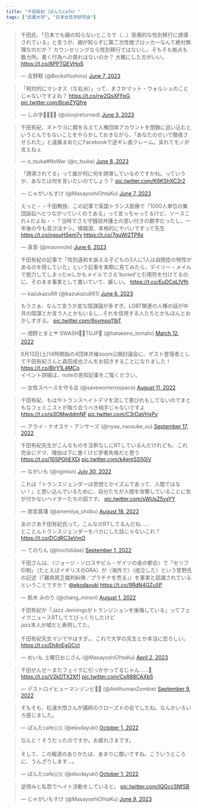 ```yaml
---
title: "千田有紀（ぽんたcafe）"
tags: ["武蔵大学", "日本女性学研究会"]
---
```


<blockquote class="twitter-tweet"><p lang="ja" dir="ltr">千田氏、「日本でも親の知らないところで（…）医療的な性別移行に誘導されている」と言うが、親が知らずに第二次性徴ブロッカーなんて絶対無理なのだが？ カウンセリングなら性別移行ではないし、そもそも拠点も数カ所。書く行為への畏れはないのか？ 大概にした方がいい。<a href="https://t.co/8PPTQEVHoS">https://t.co/8PPTQEVHoS</a></p>&mdash; 吉野靫 (@BooksYoshino) <a href="https://twitter.com/BooksYoshino/status/1666279620742897665?ref_src=twsrc%5Etfw">June 7, 2023</a></blockquote> <script async src="https://platform.twitter.com/widgets.js" charset="utf-8"></script> 

<blockquote class="twitter-tweet"><p lang="ja" dir="ltr">「相対的にマシオス（な右派）」って、まさかマット・ウォルシュのことじゃないですよね？ <a href="https://t.co/rw2QsXFFpG">https://t.co/rw2QsXFFpG</a> <a href="https://t.co/6ceiZYQfre">pic.twitter.com/6ceiZYQfre</a></p>&mdash; しの字🏳️‍🌈🏳️‍⚧️ (@sinojireturned) <a href="https://twitter.com/sinojireturned/status/1664915719950155782?ref_src=twsrc%5Etfw">June 3, 2023</a></blockquote> <script async src="https://platform.twitter.com/widgets.js" charset="utf-8"></script> 

<blockquote class="twitter-tweet"><p lang="ja" dir="ltr">千田有紀、ネトウヨに餌を与えて人権団体アカウントを閉鎖に追い込むというとんでもないことをやらかしておきながら、「あなたのせいで徹夜させられた」と遠藤まめたにFacebookで逆ギレ直クレーム。呆れてモノが言えねぇ</p>&mdash; o_tsuka#NoWar (@o_tsuka) <a href="https://twitter.com/o_tsuka/status/1666648791649505280?ref_src=twsrc%5Etfw">June 8, 2023</a></blockquote> <script async src="https://platform.twitter.com/widgets.js" charset="utf-8"></script> 

<blockquote class="twitter-tweet"><p lang="ja" dir="ltr">「誘導されてる」って誰が何に何を誘導しているのですかね。っていうか、あなたは何を言いたいのでしょう？ <a href="https://t.co/K6KShXC2r2">pic.twitter.com/K6KShXC2r2</a></p>&mdash; じゃがいもすけ (@MasayoshiOhtaKu) <a href="https://twitter.com/MasayoshiOhtaKu/status/1666586722526965760?ref_src=twsrc%5Etfw">June 7, 2023</a></blockquote> <script async src="https://platform.twitter.com/widgets.js" charset="utf-8"></script> 

<blockquote class="twitter-tweet"><p lang="ja" dir="ltr">えっと・・千田教授、この記事で英国トランス医療で「1000人単位の集団訴訟へとつながっていくのである」って言っちゃってるけど、ソースこれ↓だよね・・？当時でさえ守銭奴弁護士の思い付きの数字だったし、一年後の今も音沙汰ナシ。情報源、本格的にヤバいですって先生<a href="https://t.co/ogsuHSem7v">https://t.co/ogsuHSem7v</a> <a href="https://t.co/7guWl2TPRx">https://t.co/7guWl2TPRx</a></p>&mdash; 真音 (@maonnote) <a href="https://twitter.com/maonnote/status/1666013243536740354?ref_src=twsrc%5Etfw">June 6, 2023</a></blockquote> <script async src="https://platform.twitter.com/widgets.js" charset="utf-8"></script> 

<blockquote class="twitter-tweet"><p lang="ja" dir="ltr">千田有紀の記事で「性別違和を訴える子どもの3人に1人は自閉症の特性があるのを隠していた」という記事を実際に見てみたら、デイリー・メイルで脱力してしまったwしかもメイルでさえ&#39;buried’と引用符を付けてるのに、そのまま事実として書いていて、厳しい。 <a href="https://t.co/EuDCqLIVfh">https://t.co/EuDCqLIVfh</a></p>&mdash; kazukazu88 (@kazukazu881) <a href="https://twitter.com/kazukazu881/status/1666062551971672065?ref_src=twsrc%5Etfw">June 6, 2023</a></blockquote> <script async src="https://platform.twitter.com/widgets.js" charset="utf-8"></script> 

<blockquote class="twitter-tweet"><p lang="ja" dir="ltr">もうさぁ、なんて言うか変な陰謀論が多すぎ。LGBT関連の人権の話が中共の陰謀とか言う人とかもいるし…それを信用する人たちとかもほんとおかしすぎる。 <a href="https://t.co/6svmoq11bT">pic.twitter.com/6svmoq11bT</a></p>&mdash; 畑野とまと☔ SWASH🏳️‍⚧️TGJP🍅 (@hatakeno_tomato) <a href="https://twitter.com/hatakeno_tomato/status/1502460802141659136?ref_src=twsrc%5Etfw">March 12, 2022</a></blockquote> <script async src="https://platform.twitter.com/widgets.js" charset="utf-8"></script> 

<blockquote class="twitter-tweet"><p lang="ja" dir="ltr">8月13日(土)14時開始の4団体共催zoom公開討論会に、ゲスト登壇者として千田有紀さんと森田成也さんをお招きすることになりました！<a href="https://t.co/BlrY1L4MCo">https://t.co/BlrY1L4MCo</a><br>イベント詳細は、noteの告知記事をご覧ください。</p>&mdash; 女性スペースを守る会 (@savewomensspace) <a href="https://twitter.com/savewomensspace/status/1557741881827934208?ref_src=twsrc%5Etfw">August 11, 2022</a></blockquote> <script async src="https://platform.twitter.com/widgets.js" charset="utf-8"></script>

<blockquote class="twitter-tweet"><p lang="ja" dir="ltr">千田有紀、もはやトランスヘイトデマを流して悪びれもしてないのでまともなフェミニストが取り合うべき相手じゃないですよ <a href="https://t.co/q3OMwddmNF">https://t.co/q3OMwddmNF</a> <a href="https://t.co/C3rDaVHxPy">pic.twitter.com/C3rDaVHxPy</a></p>&mdash; アライ・ナオスケ・アンサーズ (@nyaa_naosuke_su) <a href="https://twitter.com/nyaa_naosuke_su/status/1571025838824640516?ref_src=twsrc%5Etfw">September 17, 2022</a></blockquote> <script async src="https://platform.twitter.com/widgets.js" charset="utf-8"></script>

<blockquote class="twitter-tweet"><p lang="ja" dir="ltr">千田有紀先生がこんなものを注釈なしにRTしているんだけれども、これ完全にデマ、理由は下に書くけど学者失格だと思う <a href="https://t.co/10SPGhEXDi">https://t.co/10SPGhEXDi</a> <a href="https://t.co/kAemSS50jV">pic.twitter.com/kAemSS50jV</a></p>&mdash; ながいも (@ngimsn) <a href="https://twitter.com/ngimsn/status/1553231097583923201?ref_src=twsrc%5Etfw">July 30, 2022</a></blockquote> <script async src="https://platform.twitter.com/widgets.js" charset="utf-8"></script>

<blockquote class="twitter-tweet"><p lang="ja" dir="ltr">これは「トランスジェンダーは思想とかイズムであって、人間ではない！」と思い込んでいるために、自分たちが人間を攻撃していることに気が付かないヘイターたちの図です。 <a href="https://t.co/sWUsZ5ysYY">pic.twitter.com/sWUsZ5ysYY</a></p>&mdash; 雨宮菖蒲 (@amemiya_shobu) <a href="https://twitter.com/amemiya_shobu/status/1560263168449908736?ref_src=twsrc%5Etfw">August 18, 2022</a></blockquote> <script async src="https://platform.twitter.com/widgets.js" charset="utf-8"></script>

<blockquote class="twitter-tweet"><p lang="ja" dir="ltr">あのさあ千田有紀氏って，こんなのRTしてるんだね……<br>とことんトランスジェンダーをバカにした話じゃないこれ？ <a href="https://t.co/DCdRC3eVmO">https://t.co/DCdRC3eVmO</a></p>&mdash; てのりん (@trochilidae) <a href="https://twitter.com/trochilidae/status/1565280891085422599?ref_src=twsrc%5Etfw">September 1, 2022</a></blockquote> <script async src="https://platform.twitter.com/widgets.js" charset="utf-8"></script>

<blockquote class="twitter-tweet"><p lang="ja" dir="ltr">千田さんは、〈ジョージ・ソロスやビル・ゲイツの金の都合〉で「セリフID制」（たとえばイギリスのGRA）が〈海外で〉〈成立した〉という笙野氏の記述（「難病貧乏裁判糾弾／プラチナを売る」）を事実と認識されているということですか？ <a href="https://twitter.com/ekodayuki?ref_src=twsrc%5Etfw">@ekodayuki</a> <a href="https://t.co/9RdN4GZu5P">https://t.co/9RdN4GZu5P</a></p>&mdash; 鈴木 みのり (@chang_minori) <a href="https://twitter.com/chang_minori/status/1554001693364621312?ref_src=twsrc%5Etfw">August 1, 2022</a></blockquote> <script async src="https://platform.twitter.com/widgets.js" charset="utf-8"></script>

<blockquote class="twitter-tweet"><p lang="ja" dir="ltr">千田有紀が「Jazz Jenningsがトランジションを後悔している」ってフェイクニュースRTしててびっくりしたけど<br>jazz本人が嘘だと表明してた。<br><br>千田有紀先生マジでやはすぎ。、これで大学の先生とか本当に恐ろしい。 <a href="https://t.co/Dt4nEgGCct">https://t.co/Dt4nEgGCct</a></p>&mdash; おいも 土曜日おじさん (@MasayoshiOhtaKu) <a href="https://twitter.com/MasayoshiOhtaKu/status/1642487865165901827?ref_src=twsrc%5Etfw">April 2, 2023</a></blockquote> <script async src="https://platform.twitter.com/widgets.js" charset="utf-8"></script> 

<blockquote class="twitter-tweet"><p lang="ja" dir="ltr">千田せんせーまたフェイクに引っかかってるじゃん……🤦<a href="https://t.co/V2kDTX2Xf1">https://t.co/V2kDTX2Xf1</a> <a href="https://t.co/CxR88CAXb5">pic.twitter.com/CxR88CAXb5</a></p>&mdash; デストロイヒューマンゾンビ🏳️‍⚧️ (@AntihumanZombie) <a href="https://twitter.com/AntihumanZombie/status/1568294278119686144?ref_src=twsrc%5Etfw">September 9, 2022</a></blockquote> <script async src="https://platform.twitter.com/widgets.js" charset="utf-8"></script>

<blockquote class="twitter-tweet"><p lang="ja" dir="ltr">そもそも、松浦大悟さんが講師のクローズドの会でしたね。なんかいろいろ感じました。</p>&mdash; ぽんたcafe🇺🇸 (@ekodayuki) <a href="https://twitter.com/ekodayuki/status/1576031243501641728?ref_src=twsrc%5Etfw">October 1, 2022</a></blockquote> <script async src="https://platform.twitter.com/widgets.js" charset="utf-8"></script>

<blockquote class="twitter-tweet"><p lang="ja" dir="ltr">なんと！そうだったのですか。お疲れさまです。<br><br>そして、この報道のありかたは、あまりに酷いですね。こういうところに、うんざりします…。</p>&mdash; ぽんたcafe🇺🇸 (@ekodayuki) <a href="https://twitter.com/ekodayuki/status/1576124919045242880?ref_src=twsrc%5Etfw">October 1, 2022</a></blockquote> <script async src="https://platform.twitter.com/widgets.js" charset="utf-8"></script>

<blockquote class="twitter-tweet"><p lang="ja" dir="ltr">逆恨みと私怨でヘイト活動をしていると。 <a href="https://t.co/IQGccSNfSB">pic.twitter.com/IQGccSNfSB</a></p>&mdash; じゃがいもすけ (@MasayoshiOhtaKu) <a href="https://twitter.com/MasayoshiOhtaKu/status/1667122419952414721?ref_src=twsrc%5Etfw">June 9, 2023</a></blockquote> <script async src="https://platform.twitter.com/widgets.js" charset="utf-8"></script> 